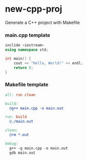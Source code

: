 # new-cpp-proj

Generate a C++ project with Makefile

### main.cpp template

```cpp
inclide <iostream>
using namespace std;

int main() {
    cout << "Hello, World!" << endl;
    return 0;
}
```

### Makefile template

```makefile
all: run clean

build:
  @g++ main.cpp -o main.out

run: build
  @./main.out

clean:
  @rm *.out

debug:
  g++ -g main.cpp -o main.out
  gdb main.out
```
